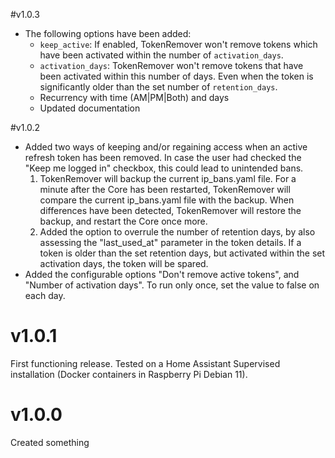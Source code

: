 #v1.0.3
- The following options have been added:
  - `keep_active`: If enabled, TokenRemover won't remove tokens which have been activated within the number of `activation_days`.
  - `activation_days`: TokenRemover won't remove tokens that have been activated within this number of days. Even when the token is significantly older than the set number of `retention_days`.
  - Recurrency with time (AM|PM|Both) and days
  - Updated documentation

#v1.0.2
- Added two ways of keeping and/or regaining access when an active refresh token has been removed. In case the user had checked the "Keep me logged in" checkbox, this could lead to unintended bans.
  1. TokenRemover will backup the current ip_bans.yaml file. For a minute after the Core has been restarted, TokenRemover will compare the current ip_bans.yaml file with the backup. When differences have been detected, TokenRemover will restore the backup, and restart the Core once more.
  2. Added the option to overrule the number of retention days, by also assessing the "last_used_at" parameter in the token details. If a token is older than the set retention days, but activated within the set activation days, the token will be spared.
- Added the configurable options "Don't remove active tokens", and "Number of activation days". To run only once, set the value to false on each day.


# v1.0.1
First functioning release. Tested on a Home Assistant Supervised installation (Docker containers in Raspberry Pi Debian 11).

# v1.0.0
Created something
